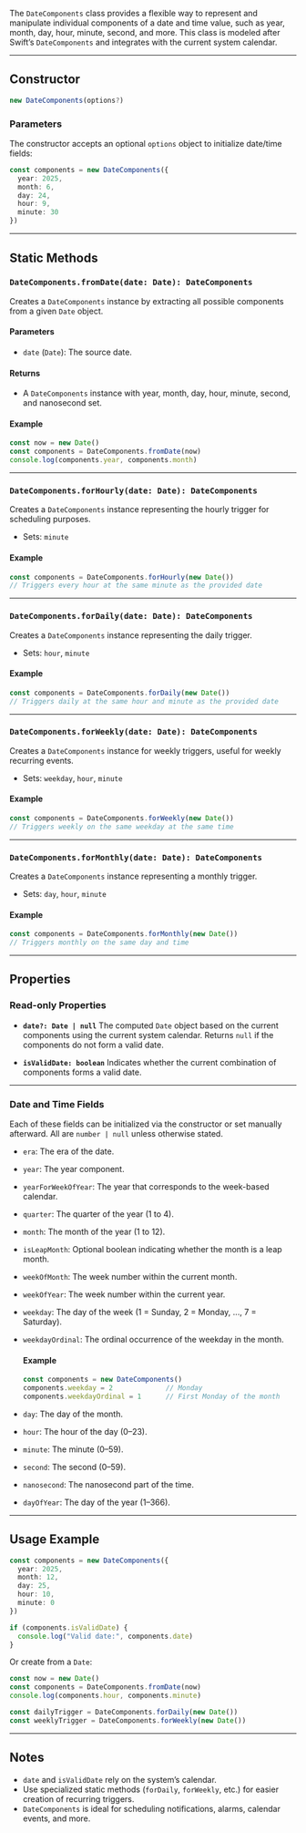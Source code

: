 The `DateComponents` class provides a flexible way to represent and manipulate individual components of a date and time value, such as year, month, day, hour, minute, second, and more. This class is modeled after Swift’s `DateComponents` and integrates with the current system calendar.

---

## Constructor

```ts
new DateComponents(options?)
```

### Parameters

The constructor accepts an optional `options` object to initialize date/time fields:

```ts
const components = new DateComponents({
  year: 2025,
  month: 6,
  day: 24,
  hour: 9,
  minute: 30
})
```

---

## Static Methods

### `DateComponents.fromDate(date: Date): DateComponents`

Creates a `DateComponents` instance by extracting all possible components from a given `Date` object.

#### Parameters

* `date` (`Date`): The source date.

#### Returns

* A `DateComponents` instance with year, month, day, hour, minute, second, and nanosecond set.

#### Example

```ts
const now = new Date()
const components = DateComponents.fromDate(now)
console.log(components.year, components.month)
```

---

### `DateComponents.forHourly(date: Date): DateComponents`

Creates a `DateComponents` instance representing the hourly trigger for scheduling purposes.

* Sets: `minute`

#### Example

```ts
const components = DateComponents.forHourly(new Date())
// Triggers every hour at the same minute as the provided date
```

---

### `DateComponents.forDaily(date: Date): DateComponents`

Creates a `DateComponents` instance representing the daily trigger.

* Sets: `hour`, `minute`

#### Example

```ts
const components = DateComponents.forDaily(new Date())
// Triggers daily at the same hour and minute as the provided date
```

---

### `DateComponents.forWeekly(date: Date): DateComponents`

Creates a `DateComponents` instance for weekly triggers, useful for weekly recurring events.

* Sets: `weekday`, `hour`, `minute`

#### Example

```ts
const components = DateComponents.forWeekly(new Date())
// Triggers weekly on the same weekday at the same time
```

---

### `DateComponents.forMonthly(date: Date): DateComponents`

Creates a `DateComponents` instance representing a monthly trigger.

* Sets: `day`, `hour`, `minute`

#### Example

```ts
const components = DateComponents.forMonthly(new Date())
// Triggers monthly on the same day and time
```

---

## Properties

### Read-only Properties

* **`date?: Date | null`**
  The computed `Date` object based on the current components using the current system calendar. Returns `null` if the components do not form a valid date.

* **`isValidDate: boolean`**
  Indicates whether the current combination of components forms a valid date.

---

### Date and Time Fields

Each of these fields can be initialized via the constructor or set manually afterward. All are `number | null` unless otherwise stated.

* `era`: The era of the date.

* `year`: The year component.

* `yearForWeekOfYear`: The year that corresponds to the week-based calendar.

* `quarter`: The quarter of the year (1 to 4).

* `month`: The month of the year (1 to 12).

* `isLeapMonth`: Optional boolean indicating whether the month is a leap month.

* `weekOfMonth`: The week number within the current month.

* `weekOfYear`: The week number within the current year.

* `weekday`: The day of the week (1 = Sunday, 2 = Monday, ..., 7 = Saturday).

* `weekdayOrdinal`: The ordinal occurrence of the weekday in the month.

  #### Example

  ```ts
  const components = new DateComponents()
  components.weekday = 2             // Monday
  components.weekdayOrdinal = 1      // First Monday of the month
  ```

* `day`: The day of the month.

* `hour`: The hour of the day (0–23).

* `minute`: The minute (0–59).

* `second`: The second (0–59).

* `nanosecond`: The nanosecond part of the time.

* `dayOfYear`: The day of the year (1–366).

---

## Usage Example

```ts
const components = new DateComponents({
  year: 2025,
  month: 12,
  day: 25,
  hour: 10,
  minute: 0
})

if (components.isValidDate) {
  console.log("Valid date:", components.date)
}
```

Or create from a `Date`:

```ts
const now = new Date()
const components = DateComponents.fromDate(now)
console.log(components.hour, components.minute)

const dailyTrigger = DateComponents.forDaily(new Date())
const weeklyTrigger = DateComponents.forWeekly(new Date())
```

---

## Notes

* `date` and `isValidDate` rely on the system’s calendar.
* Use specialized static methods (`forDaily`, `forWeekly`, etc.) for easier creation of recurring triggers.
* `DateComponents` is ideal for scheduling notifications, alarms, calendar events, and more.